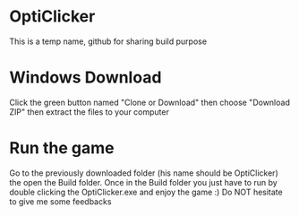 # OptiClicker
This is a temp name, github for sharing build purpose

# Windows Download
Click the green button named "Clone or Download" then choose "Download ZIP" then extract the files to your computer

# Run the game
Go to the previously downloaded folder (his name should be OptiClicker) the open the Build folder. Once in the Build folder you just have to run by double clicking the OptiClicker.exe and enjoy the game :) Do NOT hesitate to give me some feedbacks
